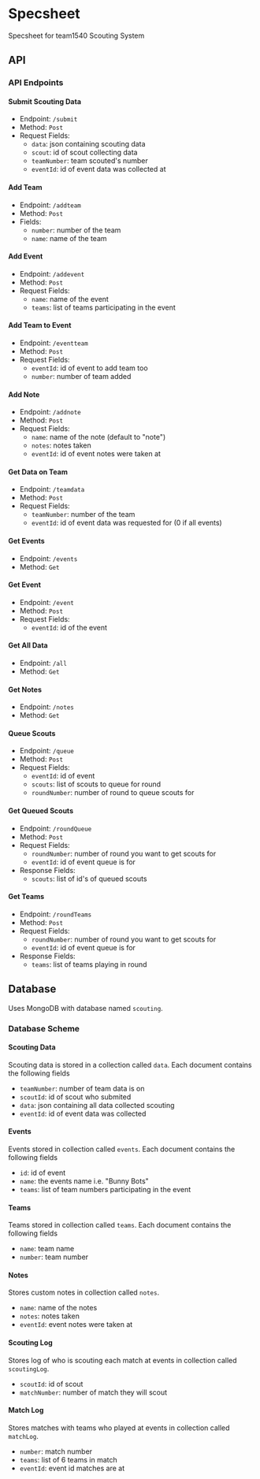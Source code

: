 # Specsheet
Specsheet for team1540 Scouting System
## API
### API Endpoints
#### Submit Scouting Data
- Endpoint: `/submit`
- Method: `Post`
- Request Fields:
  - `data`: json containing scouting data
  - `scout`: id of scout collecting data
  - `teamNumber`: team scouted's number
  - `eventId`: id of event data was collected at
 
#### Add Team
- Endpoint: `/addteam`
- Method: `Post`
- Fields:
  - `number`: number of the team
  - `name`: name of the team

#### Add Event
- Endpoint: `/addevent`
- Method: `Post`
- Request Fields:
  - `name`: name of the event
  - `teams`: list of teams participating in the event

#### Add Team to Event
- Endpoint: `/eventteam`
- Method: `Post`
- Request Fields:
  - `eventId`: id of event to add team too
  - `number`: number of team added

#### Add Note
- Endpoint: `/addnote`
- Method: `Post`
- Request Fields:
  - `name`: name of the note (default to "note")
  - `notes`: notes taken
  - `eventId`: id of event notes were taken at

#### Get Data on Team
- Endpoint: `/teamdata`
- Method: `Post`
- Request Fields:
  - `teamNumber`: number of the team
  - `eventId`: id of event data was requested for (0 if all events)

#### Get Events
- Endpoint: `/events`
- Method: `Get`

#### Get Event
- Endpoint: `/event`
- Method: `Post`
- Request Fields:
  - `eventId`: id of the event

#### Get All Data
- Endpoint: `/all`
- Method: `Get`

#### Get Notes
- Endpoint: `/notes`
- Method: `Get`

#### Queue Scouts
- Endpoint: `/queue`
- Method: `Post`
- Request Fields:
  - `eventId`: id of event
  - `scouts`: list of scouts to queue for round
  - `roundNumber`: number of round to queue scouts for

#### Get Queued Scouts
- Endpoint: `/roundQueue`
- Method: `Post`
- Request Fields:
  - `roundNumber`: number of round you want to get scouts for
  - `eventId`: id of event queue is for
- Response Fields:
  - `scouts`: list of id's of queued scouts

#### Get Teams
- Endpoint: `/roundTeams`
- Method: `Post`
- Request Fields:
  - `roundNumber`: number of round you want to get scouts for
  - `eventId`: id of event queue is for
- Response Fields:
  - `teams`: list of teams playing in round

## Database
Uses MongoDB with database named `scouting`.
### Database Scheme
#### Scouting Data
Scouting data is stored in a collection called `data`.
Each document contains the following fields

- `teamNumber`: number of team data is on
- `scoutId`: id of scout who submited
- `data`: json containing all data collected scouting
- `eventId`: id of event data was collected

#### Events
Events stored in collection called `events`.
Each document contains the following fields

- `id`: id of event
- `name`: the events name i.e. "Bunny Bots"
- `teams`: list of team numbers participating in the event

#### Teams
Teams stored in collection called `teams`.
Each document contains the following fields

- `name`: team name
- `number`: team number

#### Notes
Stores custom notes in collection called `notes`.

- `name`: name of the notes
- `notes`: notes taken
- `eventId`: event notes were taken at

#### Scouting Log
Stores log of who is scouting each match at events in collection called `scoutingLog`.

- `scoutId`: id of scout
- `matchNumber`: number of match they will scout

#### Match Log
Stores matches with teams who played at events in collection called `matchLog`.

- `number`: match number
- `teams`: list of 6 teams in match
- `eventId`: event id matches are at